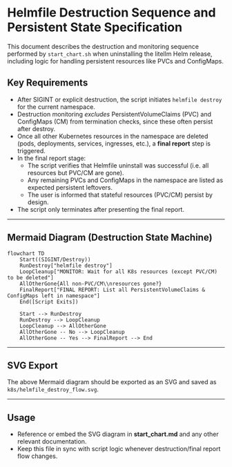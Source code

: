 # Helmfile Destruction Sequence and Persistent State Specification

This document describes the destruction and monitoring sequence performed by `start_chart.sh` when uninstalling the litellm Helm release, including logic for handling persistent resources like PVCs and ConfigMaps.


## Key Requirements

- After SIGINT or explicit destruction, the script initiates `helmfile destroy` for the current namespace.
- Destruction monitoring *excludes* PersistentVolumeClaims (PVC) and ConfigMaps (CM) from termination checks, since these often persist after destroy.
- Once all other Kubernetes resources in the namespace are deleted (pods, deployments, services, ingresses, etc.), a **final report** step is triggered.
- In the final report stage:
  - The script verifies that Helmfile uninstall was successful (i.e. all resources but PVC/CM are gone).
  - Any remaining PVCs and ConfigMaps in the namespace are listed as expected persistent leftovers.
  - The user is informed that stateful resources (PVC/CM) persist by design.
- The script only terminates after presenting the final report.

---

## Mermaid Diagram (Destruction State Machine)

```mermaid
flowchart TD
    Start((SIGINT/Destroy))
    RunDestroy["helmfile destroy"]
    LoopCleanup["MONITOR: Wait for all K8s resources (except PVC/CM) to be deleted"]
    AllOtherGone{All non-PVC/CM\\nresources gone?}
    FinalReport["FINAL REPORT: List all PersistentVolumeClaims & ConfigMaps left in namespace"]
    End([Script Exits])

    Start --> RunDestroy
    RunDestroy --> LoopCleanup
    LoopCleanup --> AllOtherGone
    AllOtherGone -- No --> LoopCleanup
    AllOtherGone -- Yes --> FinalReport --> End
```

---

## SVG Export

The above Mermaid diagram should be exported as an SVG and saved as `k8s/helmfile_destroy_flow.svg`.

---

## Usage

- Reference or embed the SVG diagram in **start_chart.md** and any other relevant documentation.
- Keep this file in sync with script logic whenever destruction/final report flow changes.